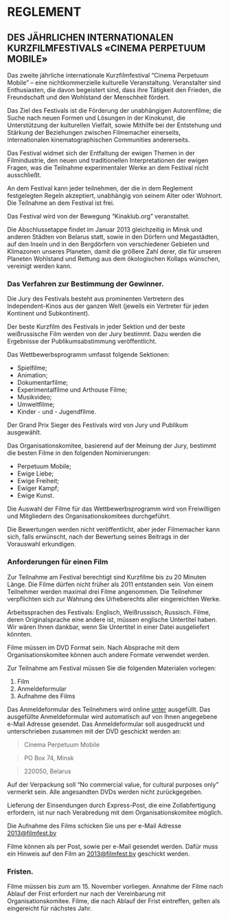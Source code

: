 REGLEMENT 
===================
DES JÄHRLICHEN INTERNATIONALEN KURZFILMFESTIVALS «CINEMA PERPETUUM MOBILE» 
---------------

Das zweite jährliche internationale Kurzfilmfestival “Cinema Perpetuum Mobile” – eine nichtkommerzielle kulturelle Veranstaltung. Veranstalter sind Enthusiasten, die davon begeistert sind, dass ihre Tätigkeit den Frieden, die Freundschaft und den Wohlstand der Menschheit fördert. 

Das Ziel des Festivals ist die Förderung der unabhängigen Autorenfilme; die Suche nach neuen Formen und Lösungen in der Kinokunst, die Unterstützung der kulturellen Vielfalt, sowie Mithilfe bei der Entstehung und Stärkung der Beziehungen zwischen Filmemacher einerseits, internationalen kinematographischen Communities andererseits.

Das Festival widmet sich der Entfaltung der ewigen Themen in der Filmindustrie, den neuen und traditionellen Interpretationen der ewigen Fragen, was die Teilnahme experimentaler Werke an dem Festival nicht ausschließt.

An dem Festival kann jeder teilnehmen, der die in dem Reglement festgelegten Regeln akzeptiert, unabhängig von seinem Alter oder Wohnort. Die Teilnahme an dem Festival ist frei.

Das Festival wird von der Bewegung “Kinaklub.org” veranstaltet.

Die Abschlussetappe findet im Januar 2013 gleichzeitig in Minsk und anderen Städten von Belarus statt, sowie in den Dörfern und Megastädten, auf den Inseln und in den Bergdörfern von verschiedener Gebieten und Klimazonen unseres Planeten, damit die größere Zahl derer, die für unseren Planeten Wohlstand und Rettung aus dem ökologischen Kollaps wünschen, vereinigt werden kann.

### Das Verfahren zur Bestimmung der Gewinner.

Die Jury des Festivals besteht aus prominenten Vertretern des Independent-Kinos aus der ganzen Welt (jeweils ein Vertreter für jeden Kontinent und Subkontinent). 

Der beste Kurzfilm des Festivals in jeder Sektion und der beste weißrussische Film werden von der Jury bestimmt. Dazu werden die Ergebnisse der Publikumsabstimmung veröffentlicht.

Das Wettbewerbsprogramm umfasst folgende Sektionen:

* Spielfilme;
* Animation;
* Dokumentarfilme; 
* Experimentalfilme und Arthouse Filme; 
* Musikvideo;
* Umweltfilme;
* Kinder - und - Jugendfilme.

Der Grand Prix Sieger des Festivals wird von Jury und Publikum ausgewählt.

Das Organisationskomitee, basierend auf der Meinung der Jury, bestimmt die besten Filme in den folgenden Nominierungen:

* Perpetuum Mobile;
* Ewige Liebe;
* Ewige Freiheit;
* Ewiger Kampf;
* Ewige Kunst.

Die Auswahl der Filme für das Wettbewerbsprogramm wird von Freiwilligen und Mitgliedern des Organisationskomitees durchgeführt. 


Die Bewertungen werden nicht veröffentlicht, aber jeder Filmemacher kann sich, falls erwünscht, nach der Bewertung seines Beitrags in der Vorauswahl erkundigen. 

### Anforderungen für einen Film

Zur Teilnahme am Festival berechtigt sind Kurzfilme bis zu 20 Minuten Länge. Die Filme dürfen nicht früher als 2011 entstanden sein. Von einem Teilnehmer werden maximal drei Filme angenommen. Die Teilnehmer verpflichten sich zur Wahrung des Urheberechts aller eingereichten Werke.

Arbeitssprachen des Festivals: Englisch, Weißrussisch, Russisch. Filme, deren Originalsprache  eine andere ist, müssen englische Untertitel haben. Wir wären Ihnen dankbar, wenn Sie Untertitel in einer Datei ausgeliefert könnten.

Filme müssen im DVD Format sein. Nach Absprache mit dem Organisationskomitee können auch andere Formate verwendet werden.

Zur Teilnahme am Festival müssen Sie die folgenden Materialen vorlegen:

1. Film 
2. Anmeldeformular
3. Aufnahme des Films 

Das Anmeldeformular des Teilnehmers wird online [unter]( http://filmfest.by/2013/submit/ ) ausgefüllt. Das ausgefüllte Anmeldeformular wird automatisch auf von Ihnen angegebene e-Mail Adresse gesendet. Das Anmeldeformular soll ausgedruckt und unterschrieben zusammen mit der DVD geschickt werden an:  

>Cinema Perpetuum Mobile

>PO Box 74, Minsk

>220050, Belarus 

Auf der Verpackung soll “No commercial value, for cultural purposes only” vermerkt sein. Alle angesandten DVDs werden nicht zurückgegeben.

Lieferung der Einsendungen durch Express-Post, die eine Zollabfertigung erfordern, ist nur nach Verabredung mit dem Organisationskomitee möglich.

Die Aufnahme des Films  schicken Sie uns per e-Mail Adresse 2013@filmfest.by

Filme können als per Post, sowie per e-Mail gesendet werden. Dafür muss ein Hinweis auf den Film an 2013@filmfest.by geschickt werden.

### Fristen.

Filme müssen bis zum am 15. November vorliegen. Annahme der Filme nach Ablauf der Frist erfordert nur nach der Vereinbarung mit Organisationskomitee.
Filme, die nach Ablauf der Frist eintreffen, gelten als eingereicht für nächstes Jahr.
 
